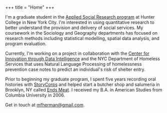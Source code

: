 +++
title = "Home"
+++

I'm a graduate student in the [Applied Social Research program](http://www.hunter.cuny.edu/sociology/graduate/graduate-program-in-applied-social-research") at Hunter College in New York City. I'm interested in using quantitative research to better understand the provision and delivery of social services. My coursework in the Sociology and Geography departments has focused on research methods including statistical modelling, spatial data analysis, and program evaluation.

Currently, I'm working on a project in collaboration with the [Center for Innovation through Data Intelligence](http://www1.nyc.gov/site/cidi/about/about.page) and the NYC Department of Homeless Services that uses Natural Language Processing of homelessness prevention case notes to predict an individual's risk of shelter entry.

Prior to beginning my graduate program, I spent five years recording oral histories with [StoryCorps](https://storycorps.org/) and helped start a butcher shop and salumeria in Brooklyn, NY called [Ends Meat](https://www.endsmeatnyc.com/). I received my B.A. in American Studies from Columbia University in 2006.

Get in touch at [mfherman@gmail.com](mailto:mfherman@gmail.com).